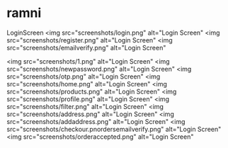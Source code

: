 # ramni

LoginScreen
<img src="screenshots/login.png" alt="Login Screen" 
<img src="screenshots/register.png" alt="Login Screen"
<img src="screenshots/emailverify.png" alt="Login Screen" 

<img src="screenshots/1.png" alt="Login Screen" 
<img src="screenshots/newpassword.png" alt="Login Screen" 
<img src="screenshots/otp.png" alt="Login Screen" 
<img src="screenshots/home.png" alt="Login Screen" 
<img src="screenshots/products.png" alt="Login Screen" 
<img src="screenshots/profile.png" alt="Login Screen" 
<img src="screenshots/filter.png" alt="Login Screen" 
<img src="screenshots/address.png" alt="Login Screen" 
<img src="screenshots/addaddress.png" alt="Login Screen" 
<img src="screenshots/checkour.pnordersemailverify.png" alt="Login Screen" 
<img src="screenshots/orderaccepted.png" alt="Login Screen" 



